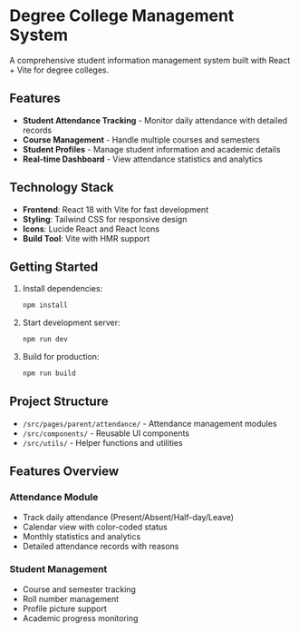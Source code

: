 # Degree College Management System

A comprehensive student information management system built with React + Vite for degree colleges.

## Features

- **Student Attendance Tracking** - Monitor daily attendance with detailed records
- **Course Management** - Handle multiple courses and semesters
- **Student Profiles** - Manage student information and academic details
- **Real-time Dashboard** - View attendance statistics and analytics

## Technology Stack

- **Frontend**: React 18 with Vite for fast development
- **Styling**: Tailwind CSS for responsive design
- **Icons**: Lucide React and React Icons
- **Build Tool**: Vite with HMR support

## Getting Started

1. Install dependencies:
   ```bash
   npm install
   ```

2. Start development server:
   ```bash
   npm run dev
   ```

3. Build for production:
   ```bash
   npm run build
   ```

## Project Structure

- `/src/pages/parent/attendance/` - Attendance management modules
- `/src/components/` - Reusable UI components
- `/src/utils/` - Helper functions and utilities

## Features Overview

### Attendance Module
- Track daily attendance (Present/Absent/Half-day/Leave)
- Calendar view with color-coded status
- Monthly statistics and analytics
- Detailed attendance records with reasons

### Student Management
- Course and semester tracking
- Roll number management
- Profile picture support
- Academic progress monitoring
